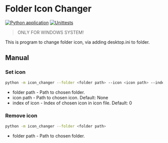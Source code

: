 # Folder Icon Changer

[![Python application](https://github.com/Konsyliarz42/folder-icon-changer/actions/workflows/python-app.yml/badge.svg?event=push)](https://github.com/Konsyliarz42/folder-icon-changer/actions/workflows/python-app.yml)
[![Unittests](https://github.com/Konsyliarz42/folder-icon-changer/actions/workflows/unittests.yml/badge.svg?branch=master&event=push)](https://github.com/Konsyliarz42/folder-icon-changer/actions/workflows/unittests.yml)

> ONLY FOR WINDOWS SYSTEM!

This is program to change folder icon, via adding desktop.ini to folder.


## Manual 

### Set icon

```bash
python -m icon_changer --folder <folder path> --icon <icon path> --index <index of icon>
```

- folder path - Path to chosen folder.
- icon path - Path to chosen icon. Default: None
- index of icon - Index of chosen icon in icon file. Default: 0

### Remove icon

```bash
python -m icon_changer --folder <folder path>
```

- folder path - Path to chosen folder.
